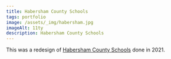 ```yaml
---
title: Habersham County Schools
tags: portfolio
image: /assets/_img/habersham.jpg
imageAlt: 11ty
description: Habersham County Schools
---
```


This was a redesign of [Habersham County Schools](https://www.habershamschools.com/) done in 2021.